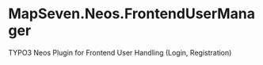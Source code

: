 MapSeven.Neos.FrontendUserManager
=================================

TYPO3 Neos Plugin for Frontend User Handling (Login, Registration)
